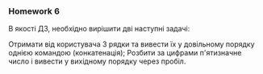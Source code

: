 ### Homework 6
В якості ДЗ, необхідно вирішити дві наступні задачі:

Отримати від користувача 3 рядки та вивести їх у довільному порядку однією командою (конкатенація);
Розбити за цифрами п'ятизначне число і вивести у вихідному порядку через пробіл.